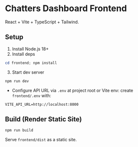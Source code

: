# Chatters Dashboard Frontend

React + Vite + TypeScript + Tailwind.

## Setup

1. Install Node.js 18+
2. Install deps

```powershell
cd frontend; npm install
```

3. Start dev server

```powershell
npm run dev
```

- Configure API URL via `.env` at project root or Vite env: create `frontend/.env` with:

```
VITE_API_URL=http://localhost:8000
```

## Build (Render Static Site)

```powershell
npm run build
```

Serve `frontend/dist` as a static site.
